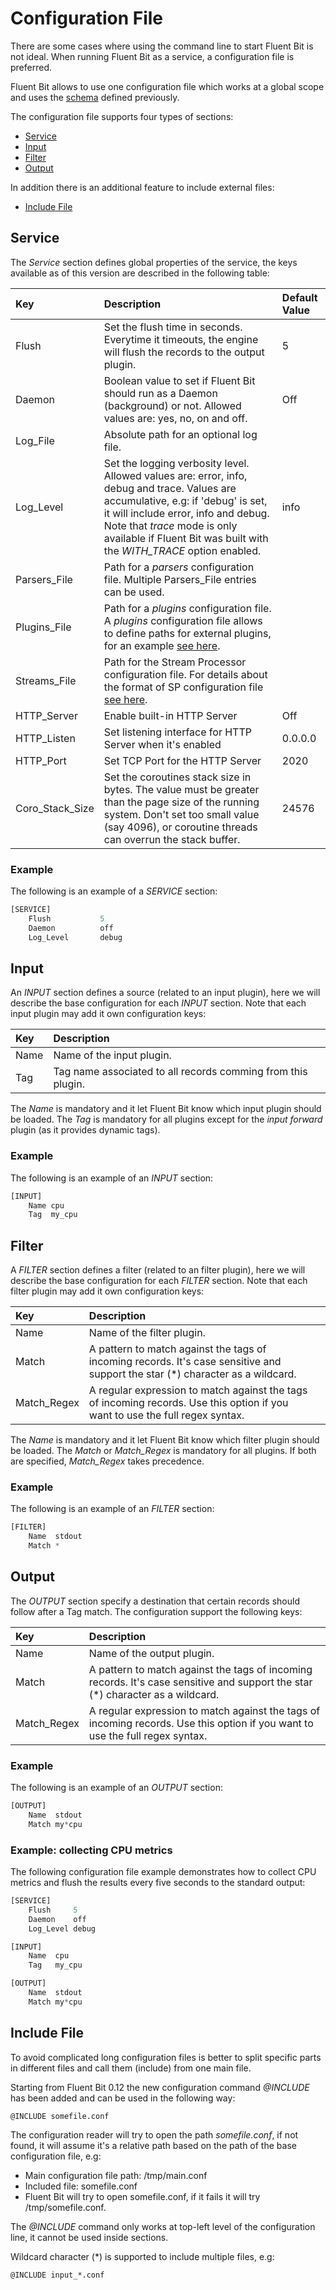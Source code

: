 # Configuration File

There are some cases where using the command line to start Fluent Bit is not ideal. When running Fluent Bit as a service, a configuration file is preferred.

Fluent Bit allows to use one configuration file which works at a global scope and uses the [schema](https://github.com/fluent/fluent-bit-docs/tree/ad9d80e5490bd5d79c86955c5689db1cb4cf89db/configuration/configuration_schema.md) defined previously.

The configuration file supports four types of sections:

* [Service](file.md#config_section)
* [Input](file.md#config_input)
* [Filter](file.md#config_filter)
* [Output](file.md#config_output)

In addition there is an additional feature to include external files:

* [Include File](file.md#config_include_file)

## Service <a id="config_section"></a>

The _Service_ section defines global properties of the service, the keys available as of this version are described in the following table:

| Key | Description | Default Value |
| :--- | :--- | :--- |
| Flush | Set the flush time in seconds. Everytime it timeouts, the engine will flush the records to the output plugin. | 5 |
| Daemon | Boolean value to set if Fluent Bit should run as a Daemon \(background\) or not. Allowed values are: yes, no, on and off. | Off |
| Log\_File | Absolute path for an optional log file. |  |
| Log\_Level | Set the logging verbosity level. Allowed values are: error, info, debug and trace. Values are accumulative, e.g: if 'debug' is set, it will include error, info and debug. Note that _trace_ mode is only available if Fluent Bit was built with the _WITH\_TRACE_ option enabled. | info |
| Parsers\_File | Path for a _parsers_ configuration file. Multiple Parsers\_File entries can be used. |  |
| Plugins\_File | Path for a _plugins_ configuration file. A _plugins_ configuration file allows to define paths for external plugins, for an example [see here](https://github.com/fluent/fluent-bit/blob/master/conf/plugins.conf). |  |
| Streams\_File | Path for the Stream Processor configuration file. For details about the format of SP configuration file [see here](stream_processor.md). |  |
| HTTP\_Server | Enable built-in HTTP Server | Off |
| HTTP\_Listen | Set listening interface for HTTP Server when it's enabled | 0.0.0.0 |
| HTTP\_Port | Set TCP Port for the HTTP Server | 2020 |
| Coro\_Stack\_Size | Set the coroutines stack size in bytes. The value must be greater than the page size of the running system. Don't set too small value \(say 4096\), or coroutine threads can overrun the stack buffer. | 24576 |

### Example

The following is an example of a _SERVICE_ section:

```python
[SERVICE]
    Flush           5
    Daemon          off
    Log_Level       debug
```

## Input <a id="config_input"></a>

An _INPUT_ section defines a source \(related to an input plugin\), here we will describe the base configuration for each _INPUT_ section. Note that each input plugin may add it own configuration keys:

| Key | Description |
| :--- | :--- |
| Name | Name of the input plugin. |
| Tag | Tag name associated to all records comming from this plugin. |

The _Name_ is mandatory and it let Fluent Bit know which input plugin should be loaded. The _Tag_ is mandatory for all plugins except for the _input forward_ plugin \(as it provides dynamic tags\).

### Example

The following is an example of an _INPUT_ section:

```python
[INPUT]
    Name cpu
    Tag  my_cpu
```

## Filter <a id="config_filter"></a>

A _FILTER_ section defines a filter \(related to an filter plugin\), here we will describe the base configuration for each _FILTER_ section. Note that each filter plugin may add it own configuration keys:

| Key | Description |  |
| :--- | :--- | :--- |
| Name | Name of the filter plugin. |  |
| Match | A pattern to match against the tags of incoming records. It's case sensitive and support the star \(\*\) character as a wildcard. |  |
| Match_Regex | A regular expression to match against the tags of incoming records. Use this option if you want to use the full regex syntax. |  |

The _Name_ is mandatory and it let Fluent Bit know which filter plugin should be loaded. The _Match_ or _Match\_Regex_ is mandatory for all plugins. If both are specified, _Match\_Regex_ takes precedence.

### Example

The following is an example of an _FILTER_ section:

```python
[FILTER]
    Name  stdout
    Match *
```

## Output <a id="config_output"></a>

The _OUTPUT_ section specify a destination that certain records should follow after a Tag match. The configuration support the following keys:

| Key | Description |
| :--- | :--- |
| Name | Name of the output plugin. |
| Match | A pattern to match against the tags of incoming records. It's case sensitive and support the star \(\*\) character as a wildcard. |  |
| Match_Regex | A regular expression to match against the tags of incoming records. Use this option if you want to use the full regex syntax. |  |

### Example

The following is an example of an _OUTPUT_ section:

```python
[OUTPUT]
    Name  stdout
    Match my*cpu
```

### Example: collecting CPU metrics

The following configuration file example demonstrates how to collect CPU metrics and flush the results every five seconds to the standard output:

```python
[SERVICE]
    Flush     5
    Daemon    off
    Log_Level debug

[INPUT]
    Name  cpu
    Tag   my_cpu

[OUTPUT]
    Name  stdout
    Match my*cpu
```

## Include File <a id="config_include_file"></a>

To avoid complicated long configuration files is better to split specific parts in different files and call them \(include\) from one main file.

Starting from Fluent Bit 0.12 the new configuration command _@INCLUDE_ has been added and can be used in the following way:

```text
@INCLUDE somefile.conf
```

The configuration reader will try to open the path _somefile.conf_, if not found, it will assume it's a relative path based on the path of the base configuration file, e.g:

* Main configuration file path: /tmp/main.conf
* Included file: somefile.conf
* Fluent Bit will try to open somefile.conf, if it fails it will try /tmp/somefile.conf.

The _@INCLUDE_ command only works at top-left level of the configuration line, it cannot be used inside sections.

Wildcard character \(\*\) is supported to include multiple files, e.g:

```text
@INCLUDE input_*.conf
```
